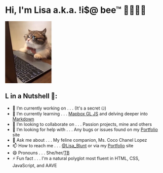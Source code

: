 # Hi, I'm Lisa a.k.a. !i$@ bee™ 👩🏾‍💻🐝

<a href="https://lisablunt.github.io"><img align="center" width="150" height="200" src="https://github.com/lisablunt/lisablunt.github.io/blob/master/img/workcat.gif?raw=true"></a>

## L in a Nutshell :coconut:: 

- 🔭 I’m currently working on . . . (It's a secret :zipper_mouth_face:)
- 🌱 I’m currently learning . . . [Mapbox GL JS](https://docs.mapbox.com/mapbox-gl-js/api/) and delving deeper into [Markdown](https://guides.github.com/features/mastering-markdown/)
- 👯 I’m looking to collaborate on . . . Passion projects, mine and others
- 🤔 I’m looking for help with . . . Any bugs or issues found on my [Portfolio](https://lisablunt.github.io) site
- 💬 Ask me about . . . My feline companion, Ms. Coco Chanel Lopez
- 📫 How to reach me . . . [@Lisa_Blunt](http://www.twitter.com/lisa_blunt) or via my [Portfolio](https://lisablunt.github.io) site
- 😄 Pronouns . . . She/her/[TB](https://www.urbandictionary.com/define.php?term=THAT%20bitch)
- ⚡ Fun fact . . . I'm a natural polyglot most fluent in HTML, CSS, JavaScript, and AAVE 
